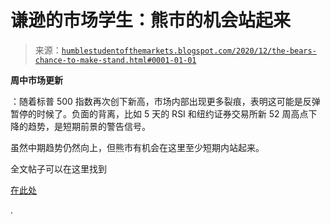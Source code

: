 <!--yml

分类：未分类

日期：2024-05-18 02:08:07

-->

# 谦逊的市场学生：熊市的机会站起来

> 来源：[`humblestudentofthemarkets.blogspot.com/2020/12/the-bears-chance-to-make-stand.html#0001-01-01`](https://humblestudentofthemarkets.blogspot.com/2020/12/the-bears-chance-to-make-stand.html#0001-01-01)

**周中市场更新**

：随着标普 500 指数再次创下新高，市场内部出现更多裂痕，表明这可能是反弹暂停的时候了。负面的背离，比如 5 天的 RSI 和纽约证券交易所新 52 周高点下降的趋势，是短期前景的警告信号。

虽然中期趋势仍然向上，但熊市有机会在这里至少短期内站起来。

全文帖子可以在这里找到

[在此处](https://humblestudentofthemarkets.com/2020/12/02/the-bears-chance-to-make-a-stand/)

.
